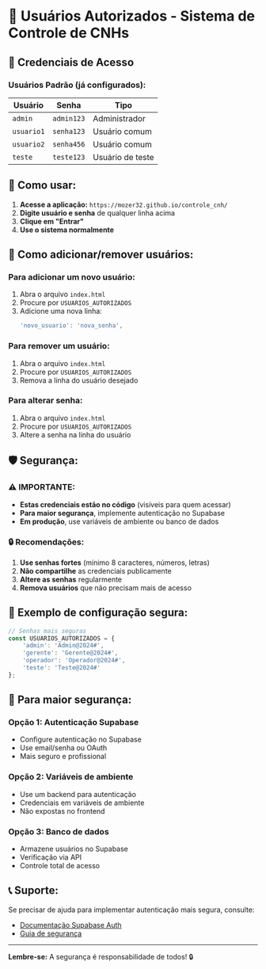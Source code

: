 # 👥 Usuários Autorizados - Sistema de Controle de CNHs

## 🔐 Credenciais de Acesso

### Usuários Padrão (já configurados):

| Usuário | Senha | Tipo |
|---------|-------|------|
| `admin` | `admin123` | Administrador |
| `usuario1` | `senha123` | Usuário comum |
| `usuario2` | `senha456` | Usuário comum |
| `teste` | `teste123` | Usuário de teste |

## 🎯 Como usar:

1. **Acesse a aplicação:** `https://mozer32.github.io/controle_cnh/`
2. **Digite usuário e senha** de qualquer linha acima
3. **Clique em "Entrar"**
4. **Use o sistema normalmente**

## 🔧 Como adicionar/remover usuários:

### Para adicionar um novo usuário:
1. Abra o arquivo `index.html`
2. Procure por `USUARIOS_AUTORIZADOS`
3. Adicione uma nova linha:
   ```javascript
   'novo_usuario': 'nova_senha',
   ```

### Para remover um usuário:
1. Abra o arquivo `index.html`
2. Procure por `USUARIOS_AUTORIZADOS`
3. Remova a linha do usuário desejado

### Para alterar senha:
1. Abra o arquivo `index.html`
2. Procure por `USUARIOS_AUTORIZADOS`
3. Altere a senha na linha do usuário

## 🛡️ Segurança:

### ⚠️ IMPORTANTE:
- **Estas credenciais estão no código** (visíveis para quem acessar)
- **Para maior segurança**, implemente autenticação no Supabase
- **Em produção**, use variáveis de ambiente ou banco de dados

### 🔒 Recomendações:
1. **Use senhas fortes** (mínimo 8 caracteres, números, letras)
2. **Não compartilhe** as credenciais publicamente
3. **Altere as senhas** regularmente
4. **Remova usuários** que não precisam mais de acesso

## 📝 Exemplo de configuração segura:

```javascript
// Senhas mais seguras
const USUARIOS_AUTORIZADOS = {
    'admin': 'Admin@2024#',
    'gerente': 'Gerente@2024#',
    'operador': 'Operador@2024#',
    'teste': 'Teste@2024#'
};
```

## 🚨 Para maior segurança:

### Opção 1: Autenticação Supabase
- Configure autenticação no Supabase
- Use email/senha ou OAuth
- Mais seguro e profissional

### Opção 2: Variáveis de ambiente
- Use um backend para autenticação
- Credenciais em variáveis de ambiente
- Não expostas no frontend

### Opção 3: Banco de dados
- Armazene usuários no Supabase
- Verificação via API
- Controle total de acesso

## 📞 Suporte:

Se precisar de ajuda para implementar autenticação mais segura, consulte:
- [Documentação Supabase Auth](https://supabase.com/docs/guides/auth)
- [Guia de segurança](SEGURANCA.md)

---

**Lembre-se:** A segurança é responsabilidade de todos! 🔒 